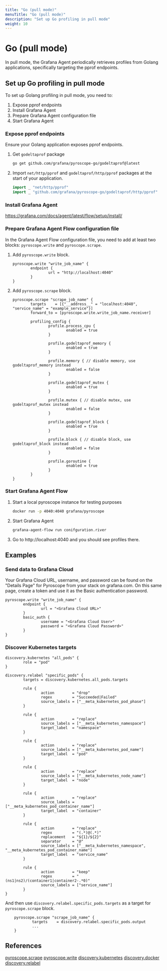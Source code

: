 ```yaml
---
title: "Go (pull mode)"
menuTitle: "Go (pull mode)"
description: "Set up Go profiling in pull mode"
weight: 10
---
```


# Go (pull mode)

In pull mode, the Grafana Agent periodically retrieves profiles from Golang applications, specifically targeting the
pprof endpoints.

## Set up Go profiling in pull mode

To set up Golang profiling in pull mode, you need to:

1. Expose pprof endpoints
2. Install Grafana Agent
3. Prepare Grafana Agent configuration file
4. Start Grafana Agent

### Expose pprof endpoints

Ensure your Golang application exposes pprof endpoints.

1. Get `godeltaprof` package

    ```bash
    go get github.com/grafana/pyroscope-go/godeltaprof@latest
    ```

2. Import `net/http/pprof` and `godeltaprof/http/pprof` packages at the start of your application.

    ```go
    import _ "net/http/pprof"
    import _ "github.com/grafana/pyroscope-go/godeltaprof/http/pprof"
    ```

[//]: # (3. Optionally if you don't use `http.DefaultServeMux` you can register `pprof` handlers to your own `http.ServeMux`)

[//]: # (   instance. TODO&#40;korniltsev&#41;: not sure if its worth including, or we should let the users figure it out themselves)

[//]: # ()

[//]: # (    ```go)

[//]: # (    var mux *http.ServeMux)

[//]: # (    mux.Handle&#40;"/debug/pprof/", http.DefaultServeMux&#41;)

[//]: # (    ```)

[//]: # ()

[//]: # (   Or if you use gorilla/mux:)

[//]: # ()

[//]: # (    ```go)

[//]: # (    var router *mux.Router)

[//]: # (    router.PathPrefix&#40;"/debug/pprof"&#41;.Handler&#40;http.DefaultServeMux&#41;)

[//]: # (    ```)

### Install Grafana Agent

[//]: # (TODO&#40;korniltsev&#41; What should go here?)

https://grafana.com/docs/agent/latest/flow/setup/install/

### Prepare Grafana Agent Flow configuration file

In the Grafana Agent Flow configuration file, you need to add at least two blocks: `pyroscope.write`
and `pyroscope.scrape`.

1. Add `pyroscope.write` block.
    ```river
    pyroscope.write "write_job_name" {
            endpoint {
                    url = "http://localhost:4040"
            }
    }
    ```

[//]: # (    To send data to Grafana Cloud you'll need to provide username, password and URL. You can get them from the "Details Page" for Pyroscope from your stack on grafana.com. On this same page, create a token and use it as the Basic authentication password.)

[//]: # (    ```river)

[//]: # (    pyroscope.write "write_job_name" {)

[//]: # (            endpoint {)

[//]: # (                    url = "<Grafana Cloud URL>" )

[//]: # (            })

[//]: # (            basic_auth {)

[//]: # (                    username = "<Grafana Cloud User>")

[//]: # (                    password = "<Grafana Cloud Password>")

[//]: # (            })

[//]: # (    })

[//]: # (   ```)

2. Add `pyroscope.scrape` block.
    ```river
    pyroscope.scrape "scrape_job_name" {
            targets    = [{"__address__" = "localhost:4040", "service_name" = "example_service"}]
            forward_to = [pyroscope.write.write_job_name.receiver]
    
            profiling_config {
                    profile.process_cpu {
                            enabled = true
                    }
    
                    profile.godeltaprof_memory {
                            enabled = true
                    }
    
                    profile.memory { // disable memory, use godeltaprof_memory instead
                            enabled = false
                    }
    
                    profile.godeltaprof_mutex {
                            enabled = true
                    }
    
                    profile.mutex { // disable mutex, use godeltaprof_mutex instead
                            enabled = false
                    }
    
                    profile.godeltaprof_block {
                            enabled = true
                    }
    
                    profile.block { // disable block, use godeltaprof_block instead
                            enabled = false
                    }
    
                    profile.goroutine {
                            enabled = true
                    }
            }
    }

    ```

### Start Grafana Agent Flow

1. Start a local pyroscope instance for testing purposes
    ```bash
    docker run -p 4040:4040 grafana/pyroscope 
    ```
2. Start Grafana Agent
    ```bash
    grafana-agent-flow run conifguration.river
    ```
3. Go to http://localhost:4040 and you should see profiles there.

## Examples
### Send data to Grafana Cloud

Your Grafana Cloud URL, username, and password can be found on the "Details Page" for Pyroscope from your stack on grafana.com. On this same page, create a token and use it as the Basic authentication password.

```river
pyroscope.write "write_job_name" {
        endpoint {
                url = "<Grafana Cloud URL>"
        }
        basic_auth {
                username = "<Grafana Cloud User>"
                password = "<Grafana Cloud Password>"
        }
}
```
### Discover Kubernetes targets
```river
discovery.kubernetes "all_pods" {
        role = "pod"
}

discovery.relabel "specific_pods" {
        targets = discovery.kubernetes.all_pods.targets

        rule {
                action        = "drop"
                regex         = "Succeeded|Failed"
                source_labels = ["__meta_kubernetes_pod_phase"]
        }

        rule {
                action        = "replace"
                source_labels = ["__meta_kubernetes_namespace"]
                target_label  = "namespace"
        }

        rule {
                action        = "replace"
                source_labels = ["__meta_kubernetes_pod_name"]
                target_label  = "pod"
        }

        rule {
                action        = "replace"
                source_labels = ["__meta_kubernetes_node_name"]
                target_label  = "node"
        }

        rule {
                action        = "replace"
                source_labels = ["__meta_kubernetes_pod_container_name"]
                target_label  = "container"
        }

        rule {
                action        = "replace"
                regex         = "(.*)@(.*)"
                replacement   = "${1}/${2}"
                separator     = "@"
                source_labels = ["__meta_kubernetes_namespace", "__meta_kubernetes_pod_container_name"]
                target_label  = "service_name"
        }
        
        rule {
                action        = "keep"
                regex         = "(ns1|ns2)/(container1|container2-.*0)"
                source_labels = ["service_name"]
        }
}
```

And then use `discovery.relabel.specific_pods.targets` as a target for `pyroscope.scrape` block.

```river
    pyroscope.scrape "scrape_job_name" {
            targets    = discovery.relabel.specific_pods.output
            ...
    }
```


## References
[pyroscope.scrape]()
[pyroscope.write]()
[discovery.kubernetes]()
[discovery.docker]()
[discovery.relabel]()
